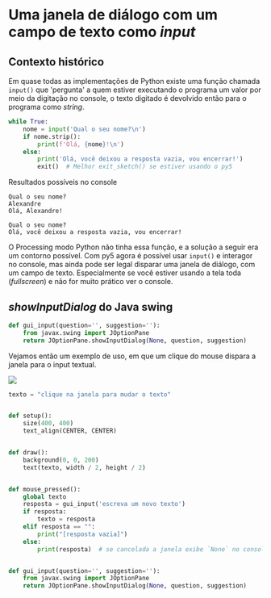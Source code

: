 # Uma janela de diálogo com um campo de texto como *input*

## Contexto histórico

Em quase todas as implementações de Python existe uma função chamada `input()` que 'pergunta' a quem estiver executando o programa um valor por meio da digitação no console, o texto digitado é devolvido então para o programa como *string*.

```python
while True:
    nome = input('Qual o seu nome?\n')
    if nome.strip():
        print(f'Olá, {nome}!\n')
    else:
        print('Olá, você deixou a resposta vazia, vou encerrar!')
        exit()  # Melhor exit_sketch() se estiver usando o py5
```

Resultados possíveis no console

```
Qual o seu nome?   
Alexandre
Olá, Alexandre!

Qual o seu nome?   
Olá, você deixou a resposta vazia, vou encerrar!

```

O Processing modo Python não tinha essa função, e a solução a seguir era um contorno possível. Com py5 agora é possível usar `input()` e interagor no console, mas ainda pode ser legal  disparar uma janela de diálogo, com um campo de texto. Especialmente se você estiver usando a tela toda (*fullscreen*) e não for muito prático ver o console.

## *showInputDialog* do Java swing

```python
def gui_input(question='', suggestion=''):
    from javax.swing import JOptionPane
    return JOptionPane.showInputDialog(None, question, suggestion)

```

Vejamos então um exemplo de uso, em que um clique do mouse dispara a janela para o input textual.

![](assets/input_janela.gif)

```python
texto = "clique na janela para mudar o texto"


def setup():
    size(400, 400)
    text_align(CENTER, CENTER)


def draw():
    background(0, 0, 200)
    text(texto, width / 2, height / 2)


def mouse_pressed():
    global texto
    resposta = gui_input('escreva um novo texto')
    if resposta:
        texto = resposta
    elif resposta == "":
        print("[resposta vazia]")
    else:
        print(resposta)  # se cancelada a janela exibe `None` no console


def gui_input(question='', suggestion=''):
    from javax.swing import JOptionPane
    return JOptionPane.showInputDialog(None, question, suggestion)
```

